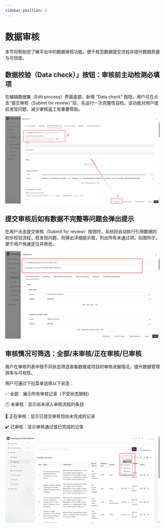 ```yaml
---
sidebar_position: 6
---
```


# 数据审核

本节将帮助您了解平台中的数据审核功能，便于规范数据提交流程并提升数据质量与可信度。

## 数据校验（Data check）」按钮：审核前主动检测必填项

在编辑数据集（Edit process）界面底部，新增 “Data check” 按钮，用户可在点击“提交审核（Submit for review）”前，先运行一次完整性自检。该功能对用户提前发现问题、减少审核返工有重要帮助。

![替代文字](img/data-check.png)

## 提交审核后如有数据不完整等问题会弹出提示

在用户点击提交审核（Submit for review）按钮时，系统将自动执行引用数据的初步校验流程，若发现问题，则弹出详细提示框，列出所有未通过项。如图所示，便于用户快速定位并修改。

![替代文字](img/data-problem.png)

## 审核情况可筛选：全部/未审核/正在审核/已审核

用户在审核列表中按不同状态筛选查看数据或项目的审核进展情况，提升数据管理效率与可视性。

用户可通过下拉菜单选择以下状态：

✅ 全部：展示所有审核记录（不受状态限制）

🕒 未审核：显示尚未进入审核流程的条目

🔄 正在审核：显示已提交审核但尚未完成的记录

✔️ 已审核：显示审核通过或已完成的记录

![替代文字](img/review-status.png)
